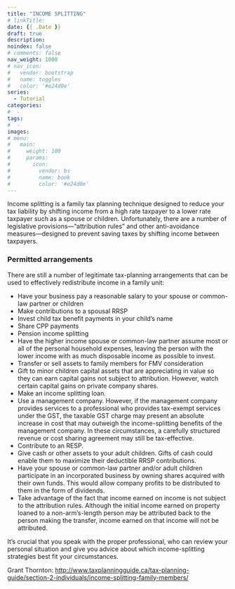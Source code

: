 ```yaml
---
title: "INCOME SPLITTING"
# linkTitle:
date: {{ .Date }}
draft: true
description: 
noindex: false
# comments: false
nav_weight: 1000
# nav_icon:
#   vendor: bootstrap
#   name: toggles
#   color: '#e24d0e'
series:
  - Tutorial
categories:
#  - 
tags:
#  - 
images:
# menu:
#   main:
#     weight: 100
#     params:
#       icon:
#         vendor: bs
#         name: book
#         color: '#e24d0e'
---
```


Income splitting is a family tax planning technique designed to reduce your tax liability by shifting income from a high rate taxpayer to a lower rate taxpayer such as a spouse or children. Unfortunately, there are a number of legislative provisions—“attribution rules” and other anti-avoidance measures—designed to prevent saving taxes by shifting income between taxpayers.

<!--more-->

### Permitted arrangements

There are still a number of legitimate tax-planning arrangements that can be used to effectively redistribute income in a family unit:

- Have your business pay a reasonable salary to your spouse or common-law partner or children
- Make contributions to a spousal RRSP
- Invest child tax benefit payments in your child’s name
- Share CPP payments
- Pension income splitting
- Have the higher income spouse or common-law partner assume most or all of the personal household expenses, leaving the person with the lower income with as much disposable income as possible to invest.
- Transfer or sell assets to family members for FMV consideration
- Gift to minor children capital assets that are appreciating in value so they can earn capital gains not subject to attribution. However, watch certain capital gains on private company shares.
- Make an income splitting loan.
- Use a management company. However, if the management company provides services to a professional who provides tax-exempt services under the GST, the taxable GST charge may present an absolute increase in cost that may outweigh the income-splitting benefits of the management company. In these circumstances, a carefully structured revenue or cost sharing agreement may still be tax-effective.
- Contribute to an RESP.
- Give cash or other assets to your adult children. Gifts of cash could enable them to maximize their deductible RRSP contributions.
- Have your spouse or common-law partner and/or adult children participate in an incorporated business by owning shares acquired with their own funds. This would allow company profits to be distributed to them in the form of dividends.
- Take advantage of the fact that income earned on income is not subject to the attribution rules. Although the initial income earned on property loaned to a non-arm’s-length person may be attributed back to the person making the transfer, income earned on that income will not be attributed.

It’s crucial that you speak with the proper professional, who can review your personal situation and give you advice about which income-splitting strategies best fit your circumstances.

Grant Thornton: http://www.taxplanningguide.ca/tax-planning-guide/section-2-individuals/income-splitting-family-members/
